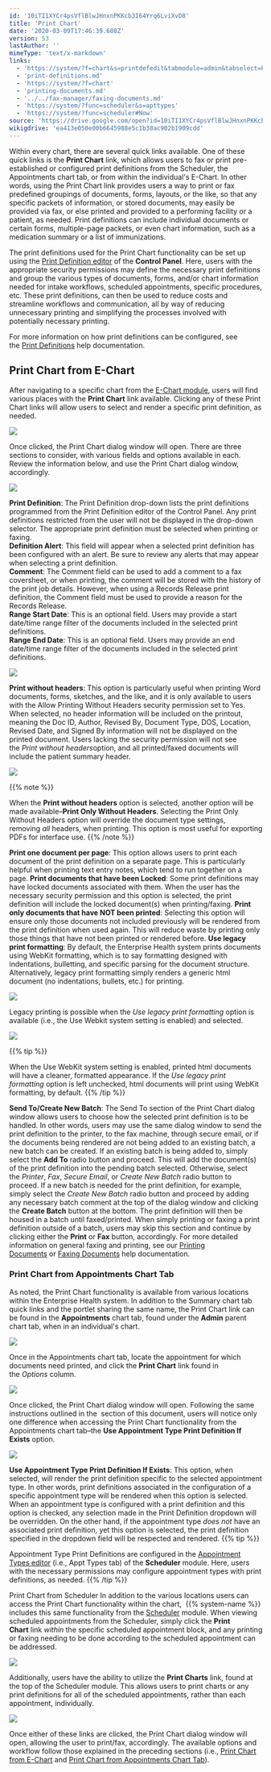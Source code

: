 ```yaml
---
id: '10iTI1XYCr4psVflBlwJHnxnPKKcb3I64Yrq6LviXvD8'
title: 'Print Chart'
date: '2020-03-09T17:46:39.608Z'
version: 53
lastAuthor: ''
mimeType: 'text/x-markdown'
links:
  - 'https://system/?f=chart&s=printdefedit&tabmodule=admin&tabselect=Print+Definitions'
  - 'print-definitions.md'
  - 'https://system/?f=chart'
  - 'printing-documents.md'
  - '../../fax-manager/faxing-documents.md'
  - 'https://system/?func=scheduler&s=apttypes'
  - 'https://system/?func=scheduler#Now'
source: 'https://drive.google.com/open?id=10iTI1XYCr4psVflBlwJHnxnPKKcb3I64Yrq6LviXvD8'
wikigdrive: 'ea413e050e00b6645988e5c1b38ac902b1909cdd'
---
```

Within every chart, there are several quick links available. One of these quick links is the **Print Chart** link, which allows users to fax or print pre-established or configured print definitions from the Scheduler, the Appointments chart tab, or from within the individual's E-Chart. In other words, using the Print Chart link provides users a way to print or fax predefined groupings of documents, forms, layouts, or the like, so that any specific packets of information, or stored documents, may easily be provided via fax, or else printed and provided to a performing facility or a patient, as needed. Print definitions can include individual documents or certain forms, multiple-page packets, or even chart information, such as a medication summary or a list of immunizations.

The print definitions used for the Print Chart functionality can be set up using the [Print Definition editor](https://system/?f=chart&s=printdefedit&tabmodule=admin&tabselect=Print+Definitions) of the **Control Panel**. Here, users with the appropriate security permissions may define the necessary print definitions and group the various types of documents, forms, and/or chart information needed for intake workflows, scheduled appointments, specific procedures, etc. These print definitions, can then be used to reduce costs and streamline workflows and communication, all by way of reducing unnecessary printing and simplifying the processes involved with potentially necessary printing.

For more information on how print definitions can be configured, see the [Print Definitions](print-definitions.md) help documentation.

## Print Chart from E-Chart 

After navigating to a specific chart from the [E-Chart module](https://system/?f=chart), users will find various places with the **Print Chart** link available. Clicking any of these Print Chart links will allow users to select and render a specific print definition, as needed.


![](../print-chart.assets/06dfc2003ca76c88b7bd5e687df9a34e.png)


Once clicked, the Print Chart dialog window will open. There are three sections to consider, with various fields and options available in each. Review the information below, and use the Print Chart dialog window, accordingly.


![](../print-chart.assets/78a68c7140b52bdae847c8f3a696f9e5.png)


**Print Definition**: The Print Definition drop-down lists the print definitions programmed from the Print Definition editor of the Control Panel. Any print definitions restricted from the user will not be displayed in the drop-down selector. The appropriate print definition must be selected when printing or faxing.  
**Definition Alert**: This field will appear when a selected print definition has been configured with an alert. Be sure to review any alerts that may appear when selecting a print definition.  
**Comment**: The Comment field can be used to add a comment to a fax coversheet, or when printing, the comment will be stored with the history of the print job details. However, when using a Records Release print definition, the Comment field must be used to provide a reason for the Records Release.  
**Range Start Date**: This is an optional field. Users may provide a start date/time range filter of the documents included in the selected print definitions.  
**Range End Date**: This is an optional field. Users may provide an end date/time range filter of the documents included in the selected print definitions.


![](../print-chart.assets/b31aa3ed76aab46d6ad6ca72bd104730.png)


**Print without headers**: This option is particularly useful when printing Word documents, forms, sketches, and the like, and it is only available to users with the Allow Printing Without Headers security permission set to Yes. When selected, no header information will be included on the printout, meaning the Doc ID, Author, Revised By, Document Type, DOS, Location, Revised Date, and Signed By information will not be displayed on the printed document. Users lacking the security permission will not see the *Print without headers*option, and all printed/faxed documents will include the patient summary header.


![](../print-chart.assets/e276118b383c570e22d8bf84ca7abce3.png)


{{% note %}}

When the **Print without headers** option is selected, another option will be made available–**Print Only Without Headers**. Selecting the Print Only Without Headers option will override the document type settings, removing *all* headers, when printing. This option is most useful for exporting PDFs for interface use.
{{% /note %}}

**Print one document per page**: This option allows users to print each document of the print definition on a separate page. This is particularly helpful when printing text entry notes, which tend to run together on a page.
**Print documents that have been Locked**: Some print definitions may have locked documents associated with them. When the user has the necessary security permission and this option is selected, the print definition will include the locked document(s) when printing/faxing.
**Print only documents that have NOT been printed**: Selecting this option will ensure only those documents not included previously will be rendered from the print definition when used again. This will reduce waste by printing only those things that have not been printed or rendered before.
**Use legacy print formatting**: By default, the Enterprise Health system prints documents using WebKit formatting, which is to say formatting designed with indentations, bulletting, and specific parsing for the document structure. Alternatively, legacy print formatting simply renders a generic html document (no indentations, bullets, etc.) for printing.


![](../print-chart.assets/100000000000027000000158A53F33EA6C6A6370.gif)


Legacy printing is possible when the *Use legacy print formatting* option is available (i.e., the Use Webkit system setting is enabled) and selected.


![](../print-chart.assets/769cf984773937ed992e22011719a7ee.png)


{{% tip %}}

When the Use WebKit system setting is enabled, printed html documents will have a cleaner, formatted appearance. If the *Use legacy print formatting* option is left unchecked, html documents will print using WebKit formatting, by default.
{{% /tip %}}

**Send To/Create New Batch**: The Send To section of the Print Chart dialog window allows users to choose how the selected print definition is to be handled. In other words, users may use the same dialog window to send the print definition to the printer, to the fax machine, through secure email, or if the documents being rendered are not being added to an existing batch, a new batch can be created. If an existing batch is being added to, simply select the **Add To** radio button and proceed. This will add the document(s) of the print definition into the pending batch selected. Otherwise, select the *Printer*, *Fax*, *Secure Email*, or *Create New Batch* radio button to proceed. If a new batch is needed for the print definition, for example, simply select the *Create New Batch* radio button and proceed by adding any necessary batch comment at the top of the dialog window and clicking the **Create Batch** button at the bottom. The print definition will then be housed in a batch until faxed/printed. When simply printing or faxing a print definition outside of a batch, users may skip this section and continue by clicking either the **Print** or **Fax** button, accordingly.
For more detailed information on general faxing and printing, see our [Printing Documents](printing-documents.md) or [Faxing Documents](../../fax-manager/faxing-documents.md) help documentation.

### Print Chart from Appointments Chart Tab 

As noted, the Print Chart functionality is available from various locations within the Enterprise Health system. In addition to the Summary chart tab quick links and the portlet sharing the same name, the Print Chart link can be found in the **Appointments** chart tab, found under the **Admin** parent chart tab, when in an individual's chart.


![](../print-chart.assets/edf7a35dee7b3d6fe2d3efadb3a949b8.png)


Once in the Appointments chart tab, locate the appointment for which documents need printed, and click the **Print Chart** link found in the *Options* column.


![](../print-chart.assets/46ac9a0cbd8dcca37e43dbc7fc17859e.png)


Once clicked, the Print Chart dialog window will open. Following the same instructions outlined in the  section of this document, users will notice only one difference when accessing the Print Chart functionality from the Appointments chart tab–the **Use Appointment Type Print Definition If Exists** option.


![](../print-chart.assets/42b251134baca7210efeb983e57d6dd3.png)


**Use Appointment Type Print Definition If Exists**: This option, when selected, will render the print definition specific to the selected appointment type. In other words, print definitions associated in the configuration of a specific appointment type will be rendered when this option is selected. When an appointment type is configured with a print definition and this option is checked, any selection made in the Print Definition dropdown will be overridden. On the other hand, if the appointment type *does not* have an associated print definition, yet this option is selected, the print definition specified in the dropdown field will be respected and rendered.
{{% tip %}}

Appointment Type Print Definitions are configured in the [Appointment Types editor](https://system/?func=scheduler&s=apttypes) (i.e., Appt Types tab) of the **Scheduler** module. Here, users with the necessary permissions may configure appointment types with print definitions, as needed.
{{% /tip %}}

Print Chart from Scheduler
In addition to the various locations users can access the Print Chart functionality within the chart,  {{% system-name %}} includes this same functionality from the [Scheduler](https://system/?func=scheduler#Now) module. When viewing scheduled appointments from the Scheduler, simply click the **Print Chart** link *within* the specific scheduled appointment block, and any printing or faxing needing to be done according to the scheduled appointment can be addressed.


![](../print-chart.assets/b92a285b251a8b907a4a27c338ee9a19.png)


Additionally, users have the ability to utilize the **Print Charts** link, found at the top of the Scheduler module. This allows users to print charts or any print definitions for all of the scheduled appointments, rather than each appointment, individually.


![](../print-chart.assets/5355824210737682bb42a7cf4a2f17d7.png)


Once either of these links are clicked, the Print Chart dialog window will open, allowing the user to print/fax, accordingly. The available options and workflow follow those explained in the preceding sections (i.e., [Print Chart from E-Chart](#gjdgxs) and [Print Chart from Appointments Chart Tab](#30j0zll)).

